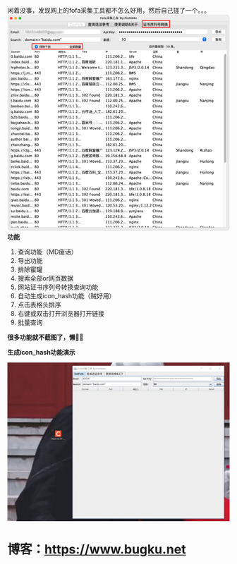 闲着没事，发现网上的fofa采集工具都不怎么好用，然后自己搓了一个。。。
![getfofa.png](img/getfofa.png)
**功能**

1. 查询功能（MD废话）
2. 导出功能
3. 排除蜜罐
4. 搜索全部or网页数据
5. 网站证书序列号转换查询功能
6. 自动生成icon_hash功能（贼好用）
7. 点击表格头排序
8. 右键或双击打开浏览器打开链接
9. 批量查询

**很多功能就不截图了，懒**😮‍💨

**生成icon_hash功能演示**

![iconhash.gif](img/iconhash.gif)

# 博客：https://www.bugku.net
